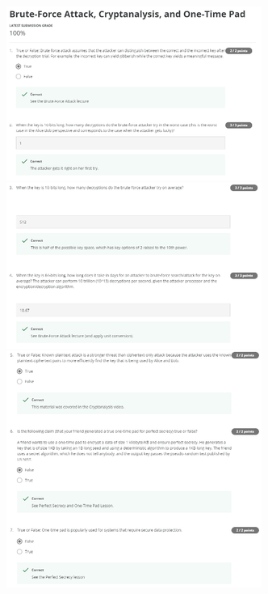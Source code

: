 ![question-1-2](assets/question-1-2.PNG)
![question-3-4](assets/question-3-4.PNG)
![question-5-7](assets/question-5-7.PNG)
